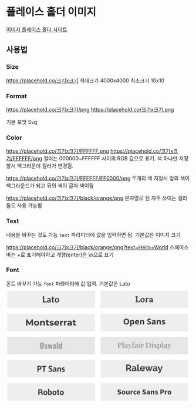 # 플레이스 홀더 이미지

[이미지 플레이스 홀더 사이트](https://placehold.co/)

## 사용법

### Size
https://placehold.co/크기x크기
최대크기 4000x4000
최소크기 10x10

### Format
https://placehold.co/크기x크기/png
https://placehold.co/크기x크기.png

기본 포맷 Svg

### Color
https://placehold.co/크기x크기/FFFFFF.png
https://placehold.co/크기x크기/FFFFFF/png
컬러는 000000~FFFFFF 사이의  RGB 값으로 표기.
색 하나만 지정할시 백그라운더 컬러가 변경됨.


https://placehold.co/크기x크기/FFFFFF/FF0000/png
두개의 색 지정시 앞의 색이 백그라운드가 되고 뒤의 색이 글자 색이됨

https://placehold.co/크기x크기/black/orange/png
문자열로 된 자주 쓰이는 컬러들도 사용 가능함

### Text

내용을 바꾸는 것도 가능
`text` 파라미터에 값을 입력하면 됨.
기본값은 이미지 크기

https://placehold.co/크기x크기/black/orange/png?text=Hello+World
스페이스바는 +로 표기해야하고 개행(enter)은 \n으로 표기

### Font

폰트 바꾸기 가능
`font` 파라미터에 값 입력.
기본값은 Lato
![폰트](리소스%20사이트/image/Pasted%20image%2020241124012106.png)
